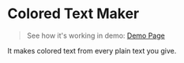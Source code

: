 # Colored Text Maker

> See how it's working in demo: 
[Demo Page](http://mmprogrammer.ir/tools/colored-text/)

It makes colored text from every plain text you give.